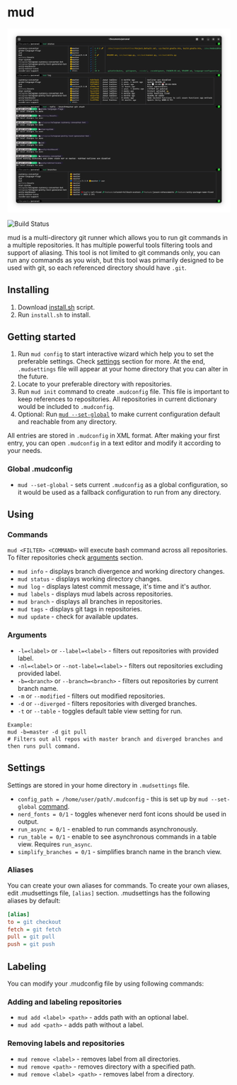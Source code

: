 # mud

![Demo](img.png)

![Build Status](https://img.shields.io/github/actions/workflow/status/jasursadikov/mud/main.yaml)

mud is a multi-directory git runner which allows you to run git commands in a multiple repositories. It has multiple powerful tools filtering tools and support of aliasing.  This tool is not limited to git commands only, you can run any commands as you wish, but this tool was primarily designed to be used with git, so each referenced directory should have `.git`.

## Installing

1. Download [install.sh](install.sh) script.
2. Run `install.sh` to install.

## Getting started

1. Run `mud config` to start interactive wizard which help you to set the preferable settings. Check [settings](#settings) section for more. At the end, `.mudsettings` file will appear at your home directory that you can alter in the future.
2. Locate to your preferable directory with repositories.
3. Run `mud init` command to create `.mudconfig` file. This file is important to keep references to repositories. All repositories in current dictionary would be included to `.mudconfig`.
4. Optional: Run [`mud --set-global`](#global-mudconfig) to make current configuration default and reachable from any directory.

All entries are stored in `.mudconfig` in XML format. After making your first entry, you can open `.mudconfig` in a text editor and modify it according to your needs.

### Global .mudconfig
- `mud --set-global` - sets current `.mudconfig` as a global configuration, so it would be used as a fallback configuration to run from any directory.

## Using

### Commands
`mud <FILTER> <COMMAND>` will execute bash command across all repositories. To filter repositories check [arguments](#arguments) section.

- `mud info` - displays branch divergence and working directory changes.
- `mud status` - displays working directory changes.
- `mud log` - displays latest commit message, it's time and it's author.
- `mud labels` - displays mud labels across repositories.
- `mud branch` - displays all branches in repositories.
- `mud tags` - displays git tags in repositories.
- `mud update` - check for available updates.

### Arguments
- `-l=<label>` or `--label=<label>` - filters out repositories with provided label.
- `-nl=<label>` or `--not-label=<label>` - filters out repositories excluding provided label.
- `-b=<branch>` or `--branch=<branch>` - filters out repositories by current branch name.
- `-m` or `--modified` - filters out modified repositories.
- `-d` or `--diverged` - filters repositories with diverged branches.
- `-t` or `--table` - toggles default table view setting for run.
```
Example:
mud -b=master -d git pull
# Filters out all repos with master branch and diverged branches and then runs pull command.
```

## Settings

Settings are stored in your home directory in `.mudsettings` file.

- `config_path = /home/user/path/.mudconfig` - this is set up by `mud --set-global` [command](#global-mudconfig).
- `nerd_fonts = 0/1` - toggles whenever nerd font icons should be used in output.
- `run_async = 0/1` - enabled to run commands asynchronously.
- `run_table = 0/1` - enable to see asynchronous commands in a table view. Requires `run_async`.
- `simplify_branches = 0/1` - simplifies branch name in the branch view.

### Aliases
You can create your own aliases for commands. To create your own aliases, edit .mudsettings file, `[alias]` section. .mudsettings has the following aliases by default:
```ini
[alias]
to = git checkout
fetch = git fetch
pull = git pull
push = git push
```

## Labeling

You can modify your .mudconfig file by using following commands:

### Adding and labeling repositories
- `mud add <label> <path>` - adds path with an optional label.
- `mud add <path>` - adds path without a label.

### Removing labels and repositories
- `mud remove <label>` - removes label from all directories.
- `mud remove <path>` - removes directory with a specified path.
- `mud remove <label> <path>` - removes label from a directory.
